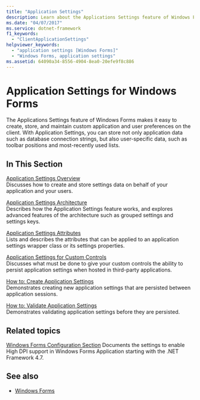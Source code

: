 ```yaml
---
title: "Application Settings"
description: Learn about the Applications Settings feature of Windows Forms, which makes it easy to create, store, and maintain custom application and user preferences.
ms.date: "04/07/2017"
ms.service: dotnet-framework
f1_keywords: 
  - "ClientApplicationSettings"
helpviewer_keywords: 
  - "application settings [Windows Forms]"
  - "Windows Forms, application settings"
ms.assetid: 64090a34-8556-4904-8ea0-20efe9f8c886
---
```

# Application Settings for Windows Forms

The Applications Settings feature of Windows Forms makes it easy to create, store, and maintain custom application and user preferences on the client. With Application Settings, you can store not only application data such as database connection strings, but also user-specific data, such as toolbar positions and most-recently used lists.  
  
## In This Section  

[Application Settings Overview](application-settings-overview.md)  
Discusses how to create and store settings data on behalf of your application and your users.  
  
[Application Settings Architecture](application-settings-architecture.md)  
Describes how the Application Settings feature works, and explores advanced features of the architecture such as grouped settings and settings keys.  
  
[Application Settings Attributes](application-settings-attributes.md)  
Lists and describes the attributes that can be applied to an application settings wrapper class or its settings properties.  
  
[Application Settings for Custom Controls](application-settings-for-custom-controls.md)  
Discusses what must be done to give your custom controls the ability to persist application settings when hosted in third-party applications.  
  
[How to: Create Application Settings](how-to-create-application-settings.md)  
Demonstrates creating new application settings that are persisted between application sessions.  
  
[How to: Validate Application Settings](how-to-validate-application-settings.md)  
Demonstrates validating application settings before they are persisted.  
  
## Related topics

[Windows Forms Configuration Section](/dotnet/framework/configure-apps/file-schema/winforms/index)
Documents the settings to enable High DPI support in Windows Forms Application starting with the .NET Framework 4.7.

## See also

- [Windows Forms](../index.yml)
